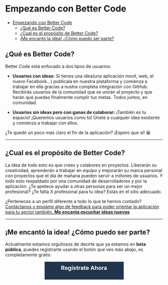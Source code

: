 # Empezando con Better Code

<!-- TOC depthFrom:1 depthTo:6 withLinks:1 updateOnSave:1 orderedList:0 -->

- [Empezando con Better Code](#empezando-con-better-code)
	- [¿Qué es Better Code?](#qu-es-better-code)
	- [¿Cual es el propósito de Better Code?](#cual-es-el-propsito-de-better-code)
	- [¡Me encantó la idea! ¿Cómo puedo ser parte?](#me-encant-la-idea-cmo-puedo-ser-parte)

<!-- /TOC -->

## ¿Qué es Better Code?

Better Code está enfocado a dos tipos de usuarios:

* **Usuarios con ideas:** Si tienes una idea(una aplicación movil, web, el nuevo Facebook...) publicala en nuestra plataforma y comienza a trabajar en ella gracias a nustra completa integración con GitHub. Recibirás usuarios de la comunidad que se unirán al proyecto y que harán que puedas finalmente cumplir tus metas. Todos juntos, en comunidad.

* **Usuarios sin ideas pero con ganas de colaborar:** ¡También es tu espacio! ¡Queremos usuarios como tú! Únete a cualquier idea existente y comienza a trabajar con ellos.

¿Te quedó un poco más claro el fin de la aplicación? ¡Espero que sí! :grinning:

---

## ¿Cual es el propósito de Better Code?

La idea de todo esto es que crees y colabores en proyectos. Liberarán su creatividad, aprenderán a trabajar en equipo y mejorarán su marca personal con proyectos que el día de mañana pueden servir a millones de usuarios. Y todo esto respaldado por una comunidad de desarrolladores y por la aplicación. ¿Te apetece ayudar a otras personas para ser un mejor profesional? ¿Te falta X profesional para tu idea? Estás en el sitio adecuado.

¿Perteneces a un perfil diferente a todo lo que te hemos contado? [Contáctanos y envíame algo de feedback para poder orientar la aplicación para tu sector también. **Me encanta escuchar ideas nuevas**](mailto:m@miguhruiz.xyz)

---

## ¡Me encantó la idea! ¿Cómo puedo ser parte?

Actualmente estamos orgullosos de decirte que ya estamos en **beta pública**, puedes registrarte usando el botón que ves más abajo, es completamente gratis:

<a href="https://bettercode.pw/?utm_source=Github&utm_medium=BetterCodeGuides"
style="display:block;margin:0 auto;text-align:center;height:48px;width:253px;background:#22354C;text-decoration:none;color:white;font-family=Arial;font-size:18px;padding-top:.5em;font-weight:bold;">
Regístrate Ahora
</a>
